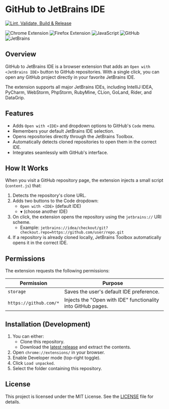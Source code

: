 ﻿# GitHub to JetBrains IDE

[![Lint, Validate, Build & Release](https://img.shields.io/github/actions/workflow/status/TD99/github-open-in-jetbrains-ide/build-and-release.yml?label=Lint%2C%20Validate%2C%20Build%20%26%20Release)](https://github.com/TD99/github-open-in-jetbrains-ide/actions/workflows/build-and-release.yml)

![Chrome Extension](https://img.shields.io/badge/Chrome%20Extension-%23000000.svg?style=flat&logo=chromewebstore&logoColor=white)
![Firefox Extension](https://img.shields.io/badge/Firefox%20Extension-%23000000.svg?style=flat&logo=firefoxbrowser&logoColor=white)
![JavaScript](https://img.shields.io/badge/JavaScript-%23000000.svg?style=flat&logo=javascript&logoColor=white)
![GitHub](https://img.shields.io/badge/GitHub-%23000000.svg?style=flat&logo=github&logoColor=white)
![JetBrains](https://img.shields.io/badge/JetBrains-%23000000.svg?style=flat&logo=jetbrains&logoColor=white)

## Overview
GitHub to JetBrains IDE is a browser extension that adds an `Open with <JetBrains IDE>` button to GitHub repositories.
With a single click, you can open any GitHub project directly in your favorite JetBrains IDE.

The extension supports all major JetBrains IDEs, including IntelliJ IDEA, PyCharm, WebStorm, PhpStorm, RubyMine, CLion, GoLand,
Rider, and DataGrip.

## Features
- Adds `Open with <IDE>` and dropdown options to GitHub's `Code` menu.
- Remembers your default JetBrains IDE selection.
- Opens repositories directly through the JetBrains Toolbox.
- Automatically detects cloned repositories to open them in the correct IDE.
- Integrates seamlessly with GitHub's interface.

## How It Works
When you visit a GitHub repository page, the extension injects a small script (`content.js`) that:

1. Detects the repository's clone URL.
2. Adds two buttons to the Code dropdown:
    - `Open with <IDE>` (default IDE)
    - `▼` (choose another IDE)
3. On click, the extension opens the repository using the `jetbrains://` URI scheme.
    - Example: `jetbrains://idea/checkout/git?checkout.repo=https://github.com/user/repo.git`
4. If a repository is already cloned locally, JetBrains Toolbox automatically opens it in the correct IDE.

## Permissions
The extension requests the following permissions:

| Permission             | Purpose                                                      |
|------------------------|--------------------------------------------------------------|
| `storage`              | Saves the user's default IDE preference.                     |
| `https://github.com/*` | Injects the "Open with IDE" functionality into GitHub pages. |

## Installation (Development)

1. You can either:
    - Clone this repository.
    - Download the [latest release](https://github.com/TD99/github-open-in-jetbrains-ide/releases/latest) and extract
      the contents.
2. Open `chrome://extensions/` in your browser.
3. Enable Developer mode (top-right toggle).
4. Click `Load unpacked`.
5. Select the folder containing this repository.

## License
This project is licensed under the MIT License. See the [LICENSE](LICENSE) file for details.
